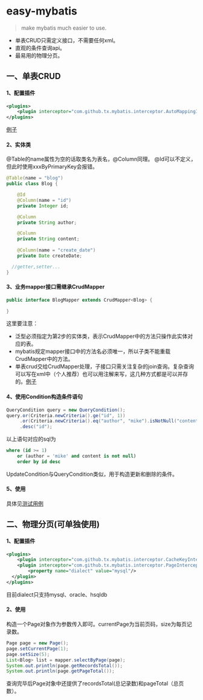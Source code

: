 # easy-mybatis

>make mybatis much easier to use.

* 单表CRUD只需定义接口，不需要任何xml。
* 直观的条件查询api。
* 最易用的物理分页。

## 一、单表CRUD

#### 1、配置插件

```xml
<plugins>
	<plugin interceptor="com.github.tx.mybatis.interceptor.AutoMappingInterceptor" />
</plugins>
```

[例子](https://github.com/tangxin983/easy-mybatis/blob/master/src/test/resources/mybatis-config.xml)

#### 2、实体类

@Table的name属性为空的话取类名为表名，@Column同理。
@Id可以不定义，但此时使用xxxByPrimaryKey会报错。

```java
@Table(name = "blog")
public class Blog {

	@Id
	@Column(name = "id")
	private Integer id;

	@Column
	private String author;

	@Column
	private String content;
	
	@Column(name = "create_date")
	private Date createDate;

  //getter,setter...
}
```
#### 3、业务mapper接口需继承CrudMapper

```java
public interface BlogMapper extends CrudMapper<Blog> {
  
}
```
这里要注意：
* 泛型必须指定为第2步的实体类，表示CrudMapper中的方法只操作此实体对应的表。
* mybatis规定mapper接口中的方法名必须唯一，所以子类不能重载CrudMapper中的方法。
* 单表crud交给CrudMapper处理，子接口只需关注复杂的join查询。复杂查询可以写在xml中（个人推荐）也可以用注解来写，这几种方式都是可以并存的。[例子](https://github.com/tangxin983/easy-mybatis/blob/master/src/test/java/com/github/tx/mybatis/test/mapper/BlogMapper.xml)

#### 4、使用Condition构造条件语句

```java
QueryCondition query = new QueryCondition();
query.or(Criteria.newCriteria().ge("id", 1))
     .or(Criteria.newCriteria().eq("author", "mike").isNotNull("content"))
     .desc("id");
```
以上语句对应的sql为
```sql
where (id >= 1)
	or (author = 'mike' and content is not null)
	order by id desc
```
UpdateCondition与QueryCondition类似，用于构造更新和删除的条件。
#### 5、使用

具体见[测试用例](https://github.com/tangxin983/easy-mybatis/blob/master/src/test/java/com/github/tx/mybatis/test/CrudMapperTest.java)

## 二、物理分页(可单独使用)

#### 1、配置插件

```xml
<plugins>
	<plugin interceptor="com.github.tx.mybatis.interceptor.CacheKeyInterceptor" />
	<plugin interceptor="com.github.tx.mybatis.interceptor.PageInterceptor">
		<property name="dialect" value="mysql"/>
  </plugin>
</plugins>
```
目前dialect只支持mysql、oracle、hsqldb

#### 2、使用

构造一个Page对象作为参数传入即可。currentPage为当前页码，size为每页记录数。

```java
Page page = new Page();
page.setCurrentPage(1);
page.setSize(5);
List<Blog> list = mapper.selectByPage(page);
System.out.println(page.getRecordsTotal());
System.out.println(page.getPageTotal());
```
查询完毕后Page对象中还提供了recordsTotal(总记录数)和pageTotal（总页数）。

